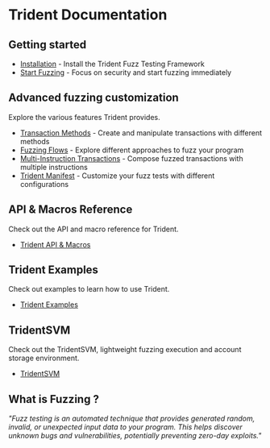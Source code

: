 # Trident Documentation

##  Getting started

 - [Installation](./basics/installation.md) - Install the Trident Fuzz Testing Framework
 - [Start Fuzzing](./start-fuzzing/index.md) - Focus on security and start fuzzing immediately

## Advanced fuzzing customization

Explore the various features Trident provides.

 - [Transaction Methods](./trident-advanced/trident-transactions/transaction-methods/index.md) - Create and manipulate transactions with different methods
 - [Fuzzing Flows](./trident-advanced/trident-transactions/trident-fuzzing-flows/index.md) - Explore different approaches to fuzz your program
 - [Multi-Instruction Transactions](./trident-advanced/trident-transactions/multi-instruction-transactions/index.md) - Compose fuzzed transactions with multiple instructions
 - [Trident Manifest](./trident-manifest/index.md) - Customize your fuzz tests with different configurations

## API & Macros Reference

Check out the API and macro reference for Trident.

 - [Trident API & Macros](./trident-api-macro/index.md)

## Trident Examples

Check out examples to learn how to use Trident.

 - [Trident Examples](./trident-examples/trident-examples.md)

## TridentSVM

Check out the TridentSVM, lightweight fuzzing execution and account storage environment.

 - [TridentSVM](./trident-svm/index.md)


## What is Fuzzing ?

*"Fuzz testing is an automated technique that provides generated random, invalid, or unexpected input data to your program. This helps discover unknown bugs and vulnerabilities, potentially preventing zero-day exploits."*

<div id="fuzz-asciinema" style="z-index: 1; position: relative;"></div>
<script>
  window.onload = function(){
    AsciinemaPlayer.create('./images/trident.cast', document.getElementById('fuzz-asciinema'), { preload: true, autoPlay: true, rows: 35 });
}
</script>
